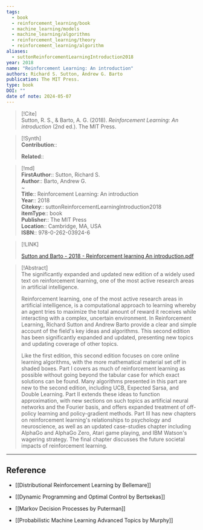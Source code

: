 ```yaml
---
tags:
  - book
  - reinforcement_learning/book
  - machine_learning/models
  - machine_learning/algorithms
  - reinforcement_learning/theory
  - reinforcement_learning/algorithm
aliases:
  - suttonReinforcementLearningIntroduction2018
year: 2018
name: "Reinforcement Learning: An introduction"
authors: Richard S. Sutton, Andrew G. Barto
publication: The MIT Press.
type: book
DOI: ""
date of note: 2024-05-07
---
```


> [!Cite]  
> Sutton, R. S., & Barto, A. G. (2018). _Reinforcement Learning: An introduction_ (2nd ed.). The MIT Press.

>[!Synth]  
>**Contribution**::  
>  
>**Related**::   
>  
  
>[!md]  
> **FirstAuthor**:: Sutton, Richard S.  
> **Author**:: Barto, Andrew G.  
~  
> **Title**:: Reinforcement Learning: An introduction  
> **Year**:: 2018  
> **Citekey**:: suttonReinforcementLearningIntroduction2018  
> **itemType**:: book  
> **Publisher**:: The MIT Press  
> **Location**:: Cambridge, MA, USA  
> **ISBN**:: 978-0-262-03924-6  

> [!LINK]  
> 
> [Sutton and Barto - 2018 - Reinforcement learning An introduction.pdf](file:///home/lukexie/Documents/Papers/storage/RH3HACIM/Sutton%20and%20Barto%20-%202018%20-%20Reinforcement%20learning%20An%20introduction.pdf) 
>  

> [!Abstract]  
> The significantly expanded and updated new edition of a widely used text on reinforcement learning, one of the most active research areas in artificial intelligence.
> 
> Reinforcement learning, one of the most active research areas in artificial intelligence, is a computational approach to learning whereby an agent tries to maximize the total amount of reward it receives while interacting with a complex, uncertain environment. In Reinforcement Learning, Richard Sutton and Andrew Barto provide a clear and simple account of the field's key ideas and algorithms. This second edition has been significantly expanded and updated, presenting new topics and updating coverage of other topics.
> 
> Like the first edition, this second edition focuses on core online learning algorithms, with the more mathematical material set off in shaded boxes. Part I covers as much of reinforcement learning as possible without going beyond the tabular case for which exact solutions can be found. Many algorithms presented in this part are new to the second edition, including UCB, Expected Sarsa, and Double Learning. Part II extends these ideas to function approximation, with new sections on such topics as artificial neural networks and the Fourier basis, and offers expanded treatment of off-policy learning and policy-gradient methods. Part III has new chapters on reinforcement learning's relationships to psychology and neuroscience, as well as an updated case-studies chapter including AlphaGo and AlphaGo Zero, Atari game playing, and IBM Watson's wagering strategy. The final chapter discusses the future societal impacts of reinforcement learning.  






---
## Reference

- [[Distributional Reinforcement Learning by Bellemare]]

- [[Dynamic Programming and Optimal Control by Bertsekas]]
- [[Markov Decision Processes by Puterman]]
- [[Probabilistic Machine Learning Advanced Topics by Murphy]]